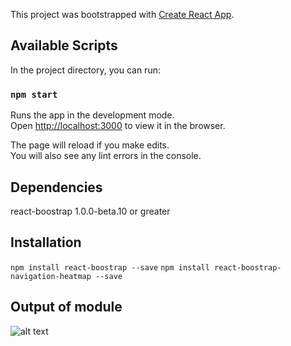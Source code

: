 This project was bootstrapped with [Create React App](https://github.com/facebook/create-react-app).

## Available Scripts

In the project directory, you can run:

### `npm start`

Runs the app in the development mode.<br>
Open [http://localhost:3000](http://localhost:3000) to view it in the browser.

The page will reload if you make edits.<br>
You will also see any lint errors in the console.

## Dependencies

react-boostrap 1.0.0-beta.10 or greater

## Installation

`npm install react-boostrap --save`
`npm install react-boostrap-navigation-heatmap --save`


## Output of module

![alt text](https://github.com/nafisahmedkhan9/react-boostrap-navigation-heatmap/tree/master/src/lib/output.png)
